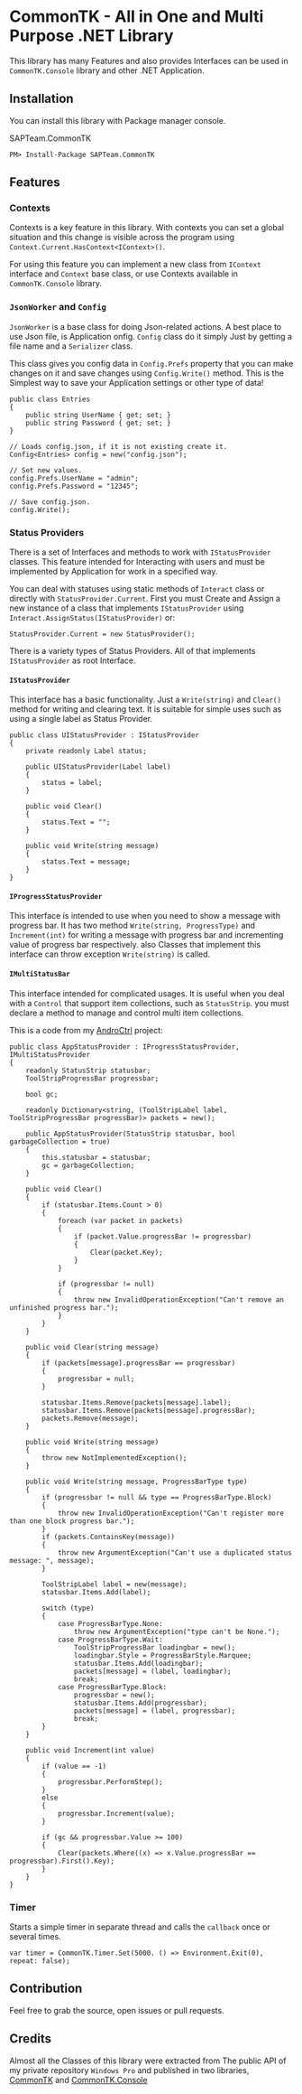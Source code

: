 ﻿# CommonTK - All in One and Multi Purpose .NET Library
This library has many Features and also provides Interfaces can be used in `CommonTK.Console` library and other .NET Application.

## Installation
You can install this library with Package manager console.

SAPTeam.CommonTK
```
PM> Install-Package SAPTeam.CommonTK
```

## Features

### Contexts
Contexts is a key feature in this library. With contexts you can set a global situation and this change is visible across the program using `Context.Current.HasContext<IContext>()`.

For using this feature you can implement a new class from `IContext` interface and `Context` base class, or use Contexts available in `CommonTK.Console` library.

### `JsonWorker` and `Config`
`JsonWorker` is a base class for doing Json-related actions. A best place to use Json file, is Application onfig.
`Config` class do it simply Just by getting a file name and a `Serializer` class.

This class gives you config data in `Config.Prefs` property that you can make changes on it and save changes using `Config.Write()` method.
This is the Simplest way to save your Application settings or other type of data!

```
public class Entries
{
    public string UserName { get; set; }
    public string Password { get; set; }
}

// Loads config.json, if it is not existing create it.
Config<Entries> config = new("config.json");

// Set new values.
config.Prefs.UserName = "admin";
config.Prefs.Password = "12345";

// Save config.json.
config.Write();
```

### Status Providers
There is a set of Interfaces and methods to work with `IStatusProvider` classes.
This feature intended for Interacting with users and must be implemented by Application for work in a specified way.

You can deal with statuses using static methods of `Interact` class or directly with `StatusProvider.Current`.
First you must Create and Assign a new instance of a class that implements `IStatusProvider` using `Interact.AssignStatus(IStatusProvider)` or:
```
StatusProvider.Current = new StatusProvider();
```

There is a variety types of Status Providers. All of that implements `IStatusProvider` as root Interface.

#### `IStatusProvider`
This interface has a basic functionality. Just a `Write(string)` and `Clear()` method for writing and clearing text.
It is suitable for simple uses such as using a single label as Status Provider.

```
public class UIStatusProvider : IStatusProvider
{
    private readonly Label status;

    public UIStatusProvider(Label label)
    {
        status = label;
    }

    public void Clear()
    {
        status.Text = "";
    }

    public void Write(string message)
    {
        status.Text = message;
    }
}
```

#### `IProgressStatusProvider`
This interface is intended to use when you need to show a message with progress bar.
It has two method `Write(string, ProgressType)` and `Increment(int)` for writing a message with progress bar and incrementing value of progress bar respectively.
also Classes that implement this interface can throw exception `Write(string)` is called.

#### `IMultiStatusBar`
This interface intended for complicated usages. It is useful when you deal with a `Control` that support item collections, such as `StatusStrip`.
you must declare a method to manage and control multi item collections.

This is a code from my [AndroCtrl](https://github.com/SAPTeamDEV/AndroCtrl) project:
```
public class AppStatusProvider : IProgressStatusProvider, IMultiStatusProvider
{
	readonly StatusStrip statusbar;
	ToolStripProgressBar progressbar;

	bool gc;

	readonly Dictionary<string, (ToolStripLabel label, ToolStripProgressBar progressBar)> packets = new();

	public AppStatusProvider(StatusStrip statusbar, bool garbageCollection = true)
	{
		this.statusbar = statusbar;
		gc = garbageCollection;
	}

	public void Clear()
	{
		if (statusbar.Items.Count > 0)
		{
			foreach (var packet in packets)
			{
				if (packet.Value.progressBar != progressbar)
				{
					Clear(packet.Key);
				}
			}

			if (progressbar != null)
			{
				throw new InvalidOperationException("Can't remove an unfinished progress bar.");
			}
		}
	}

	public void Clear(string message)
	{
		if (packets[message].progressBar == progressbar)
		{
			progressbar = null;
		}

		statusbar.Items.Remove(packets[message].label);
		statusbar.Items.Remove(packets[message].progressBar);
		packets.Remove(message);
	}

	public void Write(string message)
	{
		throw new NotImplementedException();
	}

	public void Write(string message, ProgressBarType type)
	{
		if (progressbar != null && type == ProgressBarType.Block)
		{
			throw new InvalidOperationException("Can't register more than one block progress bar.");
		}
		if (packets.ContainsKey(message))
		{
			throw new ArgumentException("Can't use a duplicated status message: ", message);
		}

		ToolStripLabel label = new(message);
		statusbar.Items.Add(label);

		switch (type)
		{
			case ProgressBarType.None:
				throw new ArgumentException("type can't be None.");
			case ProgressBarType.Wait:
				ToolStripProgressBar loadingbar = new();
				loadingbar.Style = ProgressBarStyle.Marquee;
				statusbar.Items.Add(loadingbar);
				packets[message] = (label, loadingbar);
				break;
			case ProgressBarType.Block:
				progressbar = new();
				statusbar.Items.Add(progressbar);
				packets[message] = (label, progressbar);
				break;
		}
	}

	public void Increment(int value)
	{
		if (value == -1)
		{
			progressbar.PerformStep();
		}
		else
		{
			progressbar.Increment(value);
		}

		if (gc && progressbar.Value >= 100)
		{
			Clear(packets.Where((x) => x.Value.progressBar == progressbar).First().Key);
		}
	}
}
```

### Timer
Starts a simple timer in separate thread and calls the `callback` once or several times.
```
var timer = CommonTK.Timer.Set(5000. () => Environment.Exit(0), repeat: false);
```

## Contribution
Feel free to grab the source, open issues or pull requests.

## Credits
Almost all the Classes of this library were extracted from The public API of my private repository `Windows Pro` and published in two libraries, [CommonTK](https://github.com/SAPTeamDEV/CommonTK) and [CommonTK.Console](https://github.com/SAPTeamDEV/CommonTK.Console)